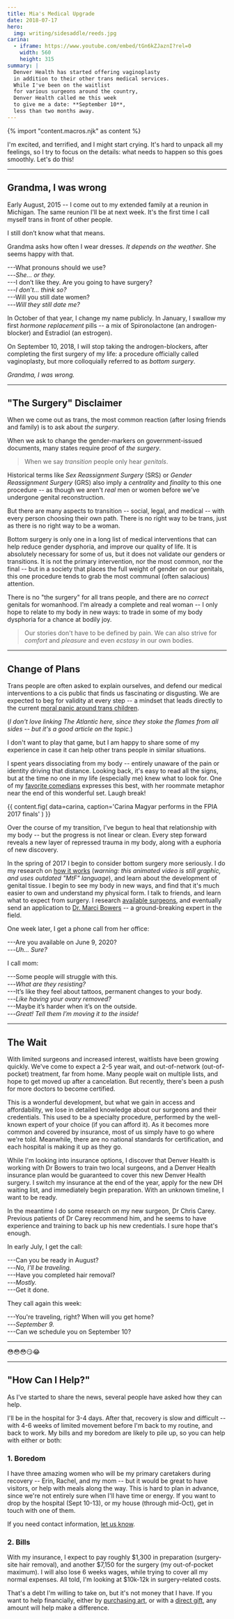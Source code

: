 ```yaml
---
title: Mia's Medical Upgrade
date: 2018-07-17
hero:
  img: writing/sidesaddle/reeds.jpg
carina:
  - iframe: https://www.youtube.com/embed/tGn6kZJaznI?rel=0
    width: 560
    height: 315
summary: |
  Denver Health has started offering vaginoplasty
  in addition to their other trans medical services.
  While I've been on the waitlist
  for various surgeons around the country,
  Denver Health called me this week
  to give me a date: **September 10**,
  less than two months away.
---
```

{% import "content.macros.njk" as content %}

I'm excited, and terrified,
and I might start crying.
It's hard to unpack all my feelings,
so I try to focus on the details:
what needs to happen
so this goes smoothly.
Let's do this!

------

## Grandma, I was wrong

Early August, 2015 --
I come out to my extended family at a reunion in Michigan.
The same reunion I'll be at next week.
It's the first time I call myself trans in front of other people.

I still don’t know what that means.

Grandma asks how often I wear dresses.
*It depends on the weather*.
She seems happy with that.

---What pronouns should we use? \
---*She… or they.* \
---I don’t like they. Are you going to have surgery? \
---*I don’t… think so?* \
---Will you still date women? \
---*Will they still date me?*

In October of that year, I change my name publicly.
In January, I swallow my first *hormone replacement* pills --
a mix of Spironolactone (an androgen-blocker) and Estradiol (an estrogen).

On September 10, 2018, I will stop taking the androgen-blockers,
after completing the first surgery of my life:
a procedure officially called vaginoplasty,
but more colloquially referred to as *bottom surgery*.

*Grandma, I was wrong.*


-------


## "The Surgery" Disclaimer

When we come out as trans,
the most common reaction
(after losing friends and family)
is to ask about *the surgery*.

When we ask to change the gender-markers
on government-issued documents,
many states require proof of *the surgery*.

> When we say *transition*
> people only hear *genitals*.

Historical terms like *Sex Reassignment Surgery* (SRS)
or *Gender Reassignment Surgery* (GRS)
also imply a *centrality* and *finality* to this one procedure --
as though we aren't *real* men or women
before we've undergone genital reconstruction.

But there are many aspects to transition --
social, legal, and medical --
with every person choosing their own path.
There is no right way to be trans,
just as there is no right way to be a woman.

Bottom surgery is only one in a long list of medical interventions
that can help reduce gender dysphoria,
and improve our quality of life.
It is absolutely necessary for some of us,
but it does not validate our genders
or transitions.
It is not the primary intervention,
nor the most common,
nor the final --
but in a society that places the full weight of gender
on our genitals,
this one procedure tends to
grab the most communal (often salacious) attention.

There is no "the surgery" for all trans people,
and there are no *correct* genitals for womanhood.
I'm already a complete and real woman --
I only hope to relate to my body in new ways:
to trade in some of my body dysphoria
for a chance at bodily joy.

> Our stories don't have to be defined by pain.
> We can also strive for *comfort* and *pleasure*
> and even *ecstasy* in our own bodies.


-------


## Change of Plans

Trans people are often asked to explain ourselves,
and defend our medical interventions
to a cis public that finds us fascinating or disgusting.
We are expected to beg for validity at every step --
a mindset that leads directly
to the current [moral panic around trans children][panic].

[panic]: https://www.theatlantic.com/family/archive/2018/07/desistance/564560/

(*I don't love linking The Atlantic here,
since they stoke the flames from all sides --
but it's a good article on the topic.*)

I don't want to play that game,
but I am happy to share some of my experience
in case it can help other trans people
in similar situations.

I spent years dissociating from my body --
entirely unaware of the pain or identity
driving that distance.
Looking back, it's easy to read all the signs,
but at the time no one in my life
(especially me) knew what to look for.
One of my [favorite comedians][carina] expresses this best,
with her roommate metaphor
near the end of this wonderful set.
Laugh break!

[carina]: https://www.carinamagyar.com/

{{ content.fig(
  data=carina,
  caption='Carina Magyar performs in the FPIA 2017 finals'
) }}

Over the course of my transition,
I've begun to heal that relationship with my body --
but the progress is not linear or clean.
Every step forward reveals a new layer
of repressed trauma in my body,
along with a euphoria of new discovery.

In the spring of 2017
I begin to consider bottom surgery more seriously.
I do my research on [how it works][video]
(*warning: this animated video is still graphic,
and uses outdated "MtF" language*),
and learn about the development
of genital tissue.
I begin to see my body in new ways,
and find that it's much easier to own and understand
my physical form.
I talk to friends,
and learn what to expect from surgery.
I research [available surgeons][surgeons],
and eventually send an application to [Dr. Marci Bowers][marci] --
a ground-breaking expert in the field.

[video]: https://www.youtube.com/watch?v=d90SaWlODlQ
[surgeons]: http://www.transhealthcare.org/vaginoplasty/
[marci]: http://marcibowers.com/

One week later,
I get a phone call from her office:

---Are you available on June 9, 2020? \
---*Uh… Sure?*

I call mom:

---Some people will struggle with this. \
---*What are they resisting?* \
---It’s like they feel about tattoos, permanent changes to your body. \
---*Like having your ovary removed?* \
---Maybe it’s harder when it’s on the outside. \
---*Great! Tell them I’m moving it to the inside!*


-------


## The Wait

With limited surgeons and increased interest,
waitlists have been growing quickly.
We've come to expect a 2-5 year wait,
and out-of-network (out-of-pocket) treatment,
far from home.
Many people wait on multiple lists,
and hope to get moved up after a cancelation.
But recently,
there's been a push for more doctors
to become certified.

This is a wonderful development,
but what we gain in access and affordability,
we lose in detailed knowledge about our surgeons
and their credentials.
This used to be a specialty procedure,
performed by the well-known expert of your choice
(if you can afford it).
As it becomes more common
and covered by insurance,
most of us simply have to go where we're told.
Meanwhile, there are no national standards for certification,
and each hospital is making it up as they go.

While I'm looking into insurance options,
I discover that Denver Health
is working with Dr Bowers to train two local surgeons,
and a Denver Health insurance plan
would be guaranteed to cover
this new Denver Health surgery.
I switch my insurance at the end of the year,
apply for the new DH waiting list,
and immediately begin preparation.
With an unknown timeline,
I want to be ready.

In the meantime I do some research on my new surgeon,
Dr Chris Carey.
Previous patients of Dr Carey recommend him,
and he seems to have experience and training
to back up his new credentials.
I sure hope that's enough.

In early July, I get the call:

---Can you be ready in August? \
---*No, I'll be traveling.* \
---Have you completed hair removal? \
---*Mostly.* \
---Get it done.

They call again this week:

---You're traveling, right? When will you get home? \
---*September 9.* \
---Can we schedule you on September 10?


-------

😳😳😳😏😂

-------


## "How Can I Help?"

As I've started to share the news,
several people have asked how they can help.

I'll be in the hospital for 3-4 days.
After that,
recovery is slow and difficult --
with 4-6 weeks of limited movement
before I'm back to my routine,
and back to work.
My bills and my boredom are likely to pile up,
so you can help with either or both:


### 1. Boredom

I have three amazing women
who will be my primary caretakers
during recovery --
Erin, Rachel, and my mom --
but it would be great to have visitors,
or help with meals along the way.
This is hard to plan in advance,
since we're not entirely sure
when I'll have time or energy.
If you want to drop by the hospital
(Sept 10-13),
or my house (through mid-Oct),
get in touch with one of them.

If you need contact information,
[let us know][contact].

[contact]: /contact/


### 2. Bills

With my insurance,
I expect to pay roughly $1,300 in preparation
(surgery-site hair removal),
and another $7,150 for the surgery
(my out-of-pocket maximum).
I will also lose 6 weeks wages,
while trying to cover all my normal expenses.
All told, I'm looking at $10k-12k
in surgery-related costs.

That's a debt I'm willing to take on,
but it's not money that I have.
If you want to help financially,
either by [purchasing art][art],
or with a [direct gift][gift],
any amount will help make a difference.

<iframe class='gfm-media-widget' image='1' coinfo='1' width='100%' height='100%' frameborder='0' id='mias-medical-upgrade'></iframe><script src='//funds.gofundme.com/js/5.0/media-widget.js'></script>

[art]: https://squareup.com/store/mirisuzanne
[gift]: https://www.gofundme.com/mias-medical-upgrade


### 3. Support Others

Thank you for all the support
that you've shown me through my transition.
I feel very lucky to have friends and family
that have stood by me,
and asked how to be helpful.

Many of my friends are less fortunate.
Here are a few places you can volunteer or donate
to help trans people more broadly:

- [Gender Identity Center of Colorado](https://www.facebook.com/donate/285481692031069/288652908380614/)
- [The Trevor Project](https://www.thetrevorproject.org/)
- [Transgender Law Center](https://transgenderlawcenter.org/)

I know there are other issues in the world
that also need money and attention.
Support immigrants, and refugees,
and anyone else who needs it.


-------


Thank you again for all your love and support
over the last few years --
it means the world to me.

*Much love,* \
❤️ Mia
